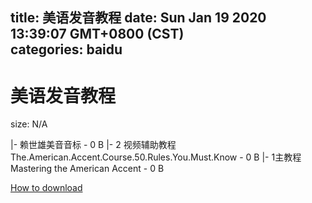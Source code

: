 
title: 美语发音教程
date: Sun Jan 19 2020 13:39:07 GMT+0800 (CST)    
categories: baidu
---

# 美语发音教程
size: N/A
 
 
|- 赖世雄美音音标 - 0 B
|- 2 视频辅助教程The.American.Accent.Course.50.Rules.You.Must.Know - 0 B
|- 1主教程Mastering the American Accent - 0 B

[How to download](https://bpcam.bemobtrk.com/go/2ceec3aa-1ca2-46d6-b9ff-aaa5c184517c?jno=2153)